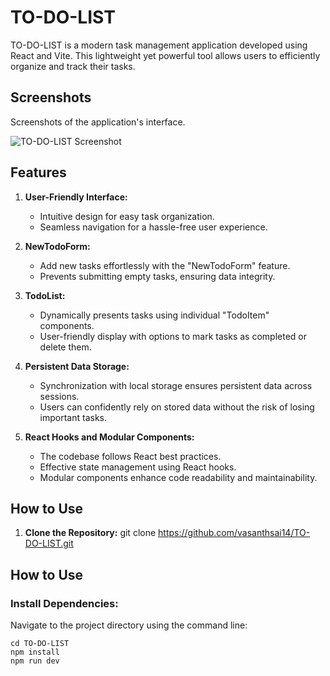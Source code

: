 # TO-DO-LIST

TO-DO-LIST is a modern task management application developed using React and Vite. This lightweight yet powerful tool allows users to efficiently organize and track their tasks.

## Screenshots

Screenshots of the application's interface.

![TO-DO-LIST Screenshot](images/todo-list.png)

## Features

1. **User-Friendly Interface:**
   - Intuitive design for easy task organization.
   - Seamless navigation for a hassle-free user experience.

2. **NewTodoForm:**
   - Add new tasks effortlessly with the "NewTodoForm" feature.
   - Prevents submitting empty tasks, ensuring data integrity.

3. **TodoList:**
   - Dynamically presents tasks using individual "TodoItem" components.
   - User-friendly display with options to mark tasks as completed or delete them.

4. **Persistent Data Storage:**
   - Synchronization with local storage ensures persistent data across sessions.
   - Users can confidently rely on stored data without the risk of losing important tasks.

5. **React Hooks and Modular Components:**
   - The codebase follows React best practices.
   - Effective state management using React hooks.
   - Modular components enhance code readability and maintainability.

## How to Use

1. **Clone the Repository:**
   git clone https://github.com/vasanthsai14/TO-DO-LIST.git

## How to Use

### Install Dependencies:

Navigate to the project directory using the command line:

```terminal:
cd TO-DO-LIST
npm install
npm run dev

